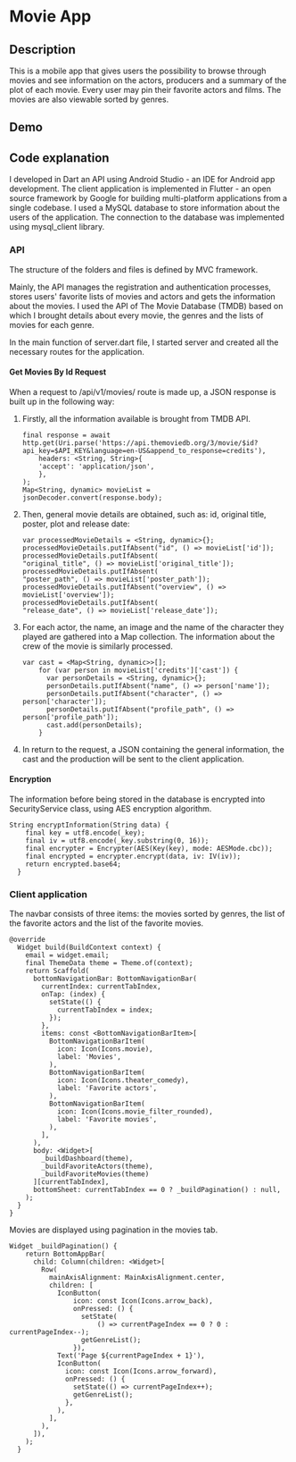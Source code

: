 # Movie App

## Description
This is a mobile app that gives users the possibility to browse through movies and see information on the actors, producers and a summary of the plot of each movie. Every user may pin their favorite actors and films. The movies are also viewable sorted by genres.

## Demo

## Code explanation
I developed in Dart an API using Android Studio - an IDE for Android app development.
The client application is implemented in Flutter - an open source framework by Google for building multi-platform applications from a single codebase.
I used a MySQL database to store information about the users of the application. The connection to the database was implemented using mysql_client library.

### API
The structure of the folders and files is defined by MVC framework.

Mainly, the API manages the registration and authentication processes, stores users' favorite lists of movies and actors and gets the information about the movies.
I used the API of The Movie Database (TMDB) based on which I brought details about every movie, the genres and the lists of movies for each genre.

In the main function of server.dart file, I started server and created all the necessary routes for the application.

#### Get Movies By Id Request
When a request to /api/v1/movies/<id> route is made up, a JSON response is built up in the following way:
1. Firstly, all the information available is brought from TMDB API.
    ```
    final response = await http.get(Uri.parse('https://api.themoviedb.org/3/movie/$id?api_key=$API_KEY&language=en-US&append_to_response=credits'),
        headers: <String, String>{
        'accept': 'application/json',
        },
    );
    Map<String, dynamic> movieList = jsonDecoder.convert(response.body);
   ```
2. Then, general movie details are obtained, such as: id, original title, poster, plot and release date:
   ```
   var processedMovieDetails = <String, dynamic>{};
   processedMovieDetails.putIfAbsent("id", () => movieList['id']);
   processedMovieDetails.putIfAbsent(
   "original_title", () => movieList['original_title']);
   processedMovieDetails.putIfAbsent(
   "poster_path", () => movieList['poster_path']);
   processedMovieDetails.putIfAbsent("overview", () => movieList['overview']);
   processedMovieDetails.putIfAbsent(
   "release_date", () => movieList['release_date']);
   ```
3. For each actor, the name, an image and the name of the character they played are gathered into a Map collection. The information about the crew of the movie is similarly processed.
    ```
    var cast = <Map<String, dynamic>>[];
        for (var person in movieList['credits']['cast']) {
          var personDetails = <String, dynamic>{};
          personDetails.putIfAbsent("name", () => person['name']);
          personDetails.putIfAbsent("character", () => person['character']);
          personDetails.putIfAbsent("profile_path", () => person['profile_path']);
          cast.add(personDetails);
        }
    ```
4. In return to the request, a JSON containing the general information, the cast and the production will be sent to the client application.
#### Encryption 
The information before being stored in the database is encrypted into SecurityService class, using AES encryption algorithm.
```
String encryptInformation(String data) {
    final key = utf8.encode(_key);
    final iv = utf8.encode(_key.substring(0, 16)); 
    final encrypter = Encrypter(AES(Key(key), mode: AESMode.cbc));
    final encrypted = encrypter.encrypt(data, iv: IV(iv));
    return encrypted.base64;
  }
```
### Client application
The navbar consists of three items: the movies sorted by genres, the list of the favorite actors and the list of the favorite movies.
```
@override
  Widget build(BuildContext context) {
    email = widget.email;
    final ThemeData theme = Theme.of(context);
    return Scaffold(
      bottomNavigationBar: BottomNavigationBar(
        currentIndex: currentTabIndex,
        onTap: (index) {
          setState(() {
            currentTabIndex = index;
          });
        },
        items: const <BottomNavigationBarItem>[
          BottomNavigationBarItem(
            icon: Icon(Icons.movie),
            label: 'Movies',
          ),
          BottomNavigationBarItem(
            icon: Icon(Icons.theater_comedy),
            label: 'Favorite actors',
          ),
          BottomNavigationBarItem(
            icon: Icon(Icons.movie_filter_rounded),
            label: 'Favorite movies',
          ),
        ],
      ),
      body: <Widget>[
        _buildDashboard(theme),
        _buildFavoriteActors(theme),
        _buildFavoriteMovies(theme)
      ][currentTabIndex],
      bottomSheet: currentTabIndex == 0 ? _buildPagination() : null,
    );
  }
}
```
Movies are displayed using pagination in the movies tab.
```
Widget _buildPagination() {
    return BottomAppBar(
      child: Column(children: <Widget>[
        Row(
          mainAxisAlignment: MainAxisAlignment.center,
          children: [
            IconButton(
                icon: const Icon(Icons.arrow_back),
                onPressed: () {
                  setState(
                      () => currentPageIndex == 0 ? 0 : currentPageIndex--);
                  getGenreList();
                }),
            Text('Page ${currentPageIndex + 1}'),
            IconButton(
              icon: const Icon(Icons.arrow_forward),
              onPressed: () {
                setState(() => currentPageIndex++);
                getGenreList();
              },
            ),
          ],
        ),
      ]),
    );
  }
```
